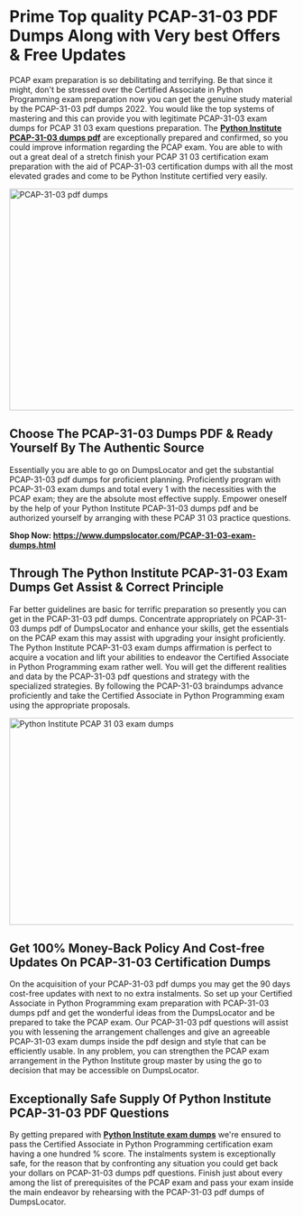 <h1><strong>Prime Top quality PCAP-31-03 PDF Dumps Along with Very best Offers &amp; Free Updates</strong></h1>
<p>PCAP exam preparation is so debilitating and terrifying. Be that since it might, don't be stressed over the Certified Associate in Python Programming exam preparation now you can get the genuine study material by the PCAP-31-03 pdf dumps 2022. You would like the top systems of mastering and this can provide you with legitimate PCAP-31-03 exam dumps for PCAP 31 03 exam questions preparation. The <strong><a href="https://www.dumpslocator.com/PCAP-31-03-exam-dumps.html">Python Institute PCAP-31-03 dumps pdf</a></strong> are exceptionally prepared and confirmed, so you could improve information regarding the PCAP exam. You are able to with out a great deal of a stretch finish your PCAP 31 03 certification exam preparation with the aid of PCAP-31-03 certification dumps with all the most elevated grades and come to be Python Institute certified very easily.</p>
<p><img src="https://i.ibb.co/SKhFh8d/Pastel-Purple-Computer-UI-Class-Syllabus-Education-Presentation.png" alt="PCAP-31-03 pdf dumps" width="700" height="393" /></p>
<h2><strong>Choose The PCAP-31-03 Dumps PDF &amp; Ready Yourself By The Authentic Source</strong></h2>
<p>Essentially you are able to go on DumpsLocator and get the substantial PCAP-31-03 pdf dumps for proficient planning. Proficiently program with PCAP-31-03 exam dumps and total every 1 with the necessities with the PCAP exam; they are the absolute most effective supply. Empower oneself by the help of your Python Institute PCAP-31-03 dumps pdf and be authorized yourself by arranging with these PCAP 31 03 practice questions.</p>
<p><strong>Shop Now: <a href="https://www.dumpslocator.com/PCAP-31-03-exam-dumps.html">https://www.dumpslocator.com/PCAP-31-03-exam-dumps.html</a></strong></p>
<h2><strong>Through The Python Institute PCAP-31-03 Exam Dumps Get Assist &amp; Correct Principle</strong></h2>
<p>Far better guidelines are basic for terrific preparation so presently you can get in the PCAP-31-03 pdf dumps. Concentrate appropriately on PCAP-31-03 dumps pdf of DumpsLocator and enhance your skills, get the essentials on the PCAP exam this may assist with upgrading your insight proficiently. The Python Institute PCAP-31-03 exam dumps affirmation is perfect to acquire a vocation and lift your abilities to endeavor the Certified Associate in Python Programming exam rather well. You will get the different realities and data by the PCAP-31-03 pdf questions and strategy with the specialized strategies. By following the PCAP-31-03 braindumps advance proficiently and take the Certified Associate in Python Programming exam using the appropriate proposals.</p>
<p><a href="https://www.dumpslocator.com/PCAP-31-03-exam-dumps.html"><img src="https://i.ibb.co/NtZbgjG/Blue-and-White-Medical-Dental-Clinic-Facebook-Ad.png" alt="Python Institute PCAP 31 03 exam dumps" width="700" height="367" /></a></p>
<h2><strong>Get 100% Money-Back Policy And Cost-free Updates On PCAP-31-03 Certification Dumps</strong></h2>
<p>On the acquisition of your PCAP-31-03 pdf dumps you may get the 90 days cost-free updates with next to no extra instalments. So set up your Certified Associate in Python Programming exam preparation with PCAP-31-03 dumps pdf and get the wonderful ideas from the DumpsLocator and be prepared to take the PCAP exam. Our PCAP-31-03 pdf questions will assist you with lessening the arrangement challenges and give an agreeable PCAP-31-03 exam dumps inside the pdf design and style that can be efficiently usable. In any problem, you can strengthen the PCAP exam arrangement in the Python Institute group master by using the go to decision that may be accessible on DumpsLocator.</p>
<h2><strong>Exceptionally Safe Supply Of Python Institute PCAP-31-03 PDF Questions</strong></h2>
<p>By getting prepared with <strong><a href="https://www.dumpslocator.com/python-institute-exams.html">Python Institute exam dumps</a></strong> we're ensured to pass the Certified Associate in Python Programming certification exam having a one hundred % score. The instalments system is exceptionally safe, for the reason that by confronting any situation you could get back your dollars on PCAP-31-03 dumps pdf questions. Finish just about every among the list of prerequisites of the PCAP exam and pass your exam inside the main endeavor by rehearsing with the PCAP-31-03 pdf dumps of DumpsLocator.</p>
